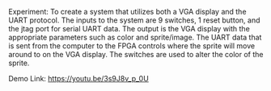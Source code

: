 Experiment: To create a system that utilizes both a VGA display and the UART protocol. The inputs to the system are 9 switches, 1 reset button, and the jtag port for serial UART data. The output is the VGA display with the appropriate parameters such as color and sprite/image. The UART data that is sent from the computer to the FPGA controls where the sprite will move around to on the VGA display. The switches are used to alter the color of the sprite.

Demo Link:
https://youtu.be/3s9J8v_p_0U
